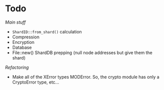 # Todo

*Main stuff*
 - `ShardID::from_shard()` calculation
 - Compression
 - Encryption
 - Database
 - File::new() ShardDB prepping (null node addresses but give them the shard)

*Refactoring*
 - Make all of the XError types MODError. So, the crypto module has only a CryptoError type, etc...
